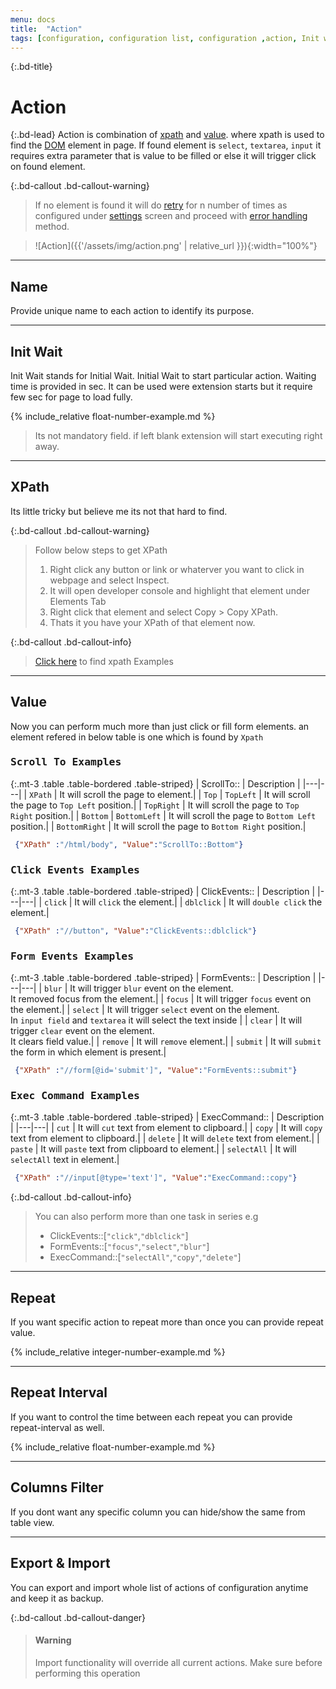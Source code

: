 ```yaml
---
menu: docs
title:  "Action"
tags: [configuration, configuration list, configuration ,action, Init wait, XPath, Value, repeat, repeat interval, r-interval]
---
```


{:.bd-title}
# Action

{:.bd-lead}
Action is combination of [xpath](#xpath) and [value](#value). where xpath is used to find the [DOM](https://developer.mozilla.org/en-US/docs/Web/API/Document_Object_Model) element in page. If found element is `select`, `textarea`, `input` it requires extra parameter that is value to be filled or else it will trigger click on found element.

{:.bd-callout .bd-callout-warning}
> If no element is found it will do [retry](settings#retry) for n number of times as configured under [settings](settings) screen and proceed with [error handling](settings#error-handling) method.

> ![Action]({{'/assets/img/action.png' | relative_url }}){:width="100%"}

---
## Name
Provide unique name to each action to identify its purpose.

---

## Init Wait
Init Wait stands for Initial Wait. Initial Wait to start particular action. Waiting time is provided in sec. It can be used were extension starts but it require few sec for page to load fully.

{% include_relative float-number-example.md %}

> Its not mandatory field. if left blank extension will start executing right away.

---
## XPath
Its little tricky but believe me its not that hard to find.

{:.bd-callout .bd-callout-warning}
> Follow below steps to get XPath
> 1. Right click any button or link or whaterver you want to click in webpage and select Inspect.
> 2. It will open developer console and highlight that element under Elements Tab
> 3. Right click that element and select Copy > Copy XPath.
> 4. Thats it you have your XPath of that element now.

{:.bd-callout .bd-callout-info}
> [Click here](xpath#examples) to find xpath Examples

---
## Value
Now you can perform much more than just click or fill form elements. an element refered in below table is one which is found by `Xpath`

### <kbd>Scroll To Examples</kbd>

{:.mt-3 .table .table-bordered .table-striped}
| ScrollTo:: | Description |
|---|---|
| `XPath` | It will scroll the page to element.|
| `Top` \| `TopLeft` | It will scroll the page to `Top Left` position.|
| `TopRight` | It will scroll the page to `Top Right` position.|
| `Bottom` \| `BottomLeft` |  It will scroll the page to `Bottom Left` position.|
| `BottomRight` |  It will scroll the page to `Bottom Right` position.|

```json
 {"XPath" :"/html/body", "Value":"ScrollTo::Bottom"}
```

### <kbd>Click Events Examples</kbd>

{:.mt-3 .table .table-bordered .table-striped}
| ClickEvents:: | Description |
|---|---|
| `click` | It will `click` the element.|
| `dblclick` | It will `double click` the element.|

```json
 {"XPath" :"//button", "Value":"ClickEvents::dblclick"}
```

### <kbd>Form Events Examples</kbd>

{:.mt-3 .table .table-bordered .table-striped}
| FormEvents:: | Description |
|---|---|
| `blur` | It will trigger `blur` event on the element.<br/> It removed focus from the element.|
| `focus` | It will trigger `focus` event on the element.|
| `select` | It will trigger `select` event on the element.<br/> In `input field` and `textarea` it will select the text inside |
| `clear` | It will trigger `clear` event on the element.<br/> It clears field value.|
| `remove` | It will `remove` element.|
| `submit` | It will `submit` the form in which element is present.|

```json
 {"XPath" :"//form[@id='submit']", "Value":"FormEvents::submit"}
```

### <kbd>Exec Command Examples</kbd>

{:.mt-3 .table .table-bordered .table-striped}
| ExecCommand:: | Description |
|---|---|
| `cut` | It will `cut` text from element to clipboard.|
| `copy` | It will `copy` text from element to clipboard.|
| `delete` | It will `delete` text from element.|
| `paste` | It will `paste` text from clipboard to element.|
| `selectAll` | It will `selectAll` text in element.|

```json
 {"XPath" :"//input[@type='text']", "Value":"ExecCommand::copy"}
```

{:.bd-callout .bd-callout-info}
>  You can also perform more than one task in series e.g
> - ClickEvents::[`"click"`,`"dblclick"`]
> - FormEvents::[`"focus"`,`"select"`,`"blur"`]
> - ExecCommand::[`"selectAll"`,`"copy"`,`"delete"`]


---

## Repeat
If you want specific action to repeat more than once you can provide repeat value. 

{% include_relative integer-number-example.md %}

---
## Repeat Interval
If you want to control the time between each repeat you can provide repeat-interval as well.

{% include_relative float-number-example.md %}

---
## Columns Filter
If you dont want any specific column you can hide/show the same from table view.

---
## Export & Import
You can export and import whole list of actions of configuration anytime and keep it as backup.

{:.bd-callout .bd-callout-danger}
> #### Warning
> Import functionality will override all current actions. Make sure before performing this operation